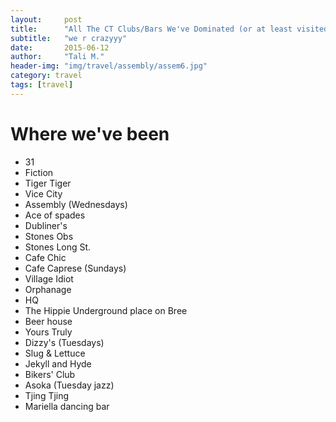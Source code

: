 ```yaml
---
layout:     post
title:      "All The CT Clubs/Bars We've Dominated (or at least visited)"
subtitle:   "we r crazyyy"
date:       2015-06-12
author:     "Tali M."
header-img: "img/travel/assembly/assem6.jpg"
category: travel
tags: [travel]
---
```


<h1>Where we've been</h1>
<ul>
<li>
31
</li>
<li>
Fiction
</li>
<li>
Tiger Tiger
</li>
<li>
Vice City
</li>
<li>
Assembly (Wednesdays)
</li>
<li>
Ace of spades
</li>
<li>
Dubliner's
</li>
<li>
Stones Obs
</li>
<li>
Stones Long St.
</li>
<li>
Cafe Chic
</li>
<li>
Cafe Caprese (Sundays)
</li>
<li>
Village Idiot
</li>
<li>
Orphanage
</li>
<li>
HQ
</li>
<li>
The Hippie Underground place on Bree
</li>
<li>
Beer house
</li>
<li>
Yours Truly
</li>
<li>
Dizzy's (Tuesdays)
</li>
<li>
Slug & Lettuce
</li>
<li>
Jekyll and Hyde
</li>
<li>
Bikers' Club
</li>
<li>
Asoka (Tuesday jazz)
</li>
<li>
Tjing Tjing
</li>
<li>
Mariella dancing bar
</li>
</ul>
